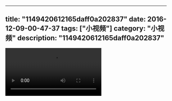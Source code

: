 
---
title: "1149420612165daff0a202837"
date: 2016-12-09-00-47-37
tags: ["小视频"]
category: "小视频"
description: "1149420612165daff0a202837"
---
<video src="http://ohtsqip0g.bkt.clouddn.com/1149420612165daff0a202837.mp4" controls="controls"></video>
